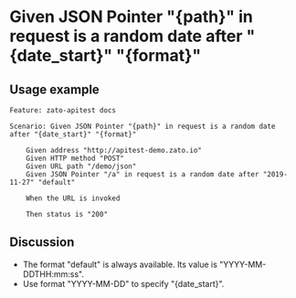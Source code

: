 
Given JSON Pointer "{path}" in request is a random date after "{date_start}" "{format}"
=============================================================================================================

Usage example
-------------

```
Feature: zato-apitest docs

Scenario: Given JSON Pointer "{path}" in request is a random date after "{date_start}" "{format}"

    Given address "http://apitest-demo.zato.io"
    Given HTTP method "POST"
    Given URL path "/demo/json"
    Given JSON Pointer "/a" in request is a random date after "2019-11-27" "default"

    When the URL is invoked

    Then status is "200"
```

Discussion
----------

* The format "default" is always available. Its value is "YYYY-MM-DDTHH:mm:ss".
* Use format "YYYY-MM-DD" to specify "{date_start}".